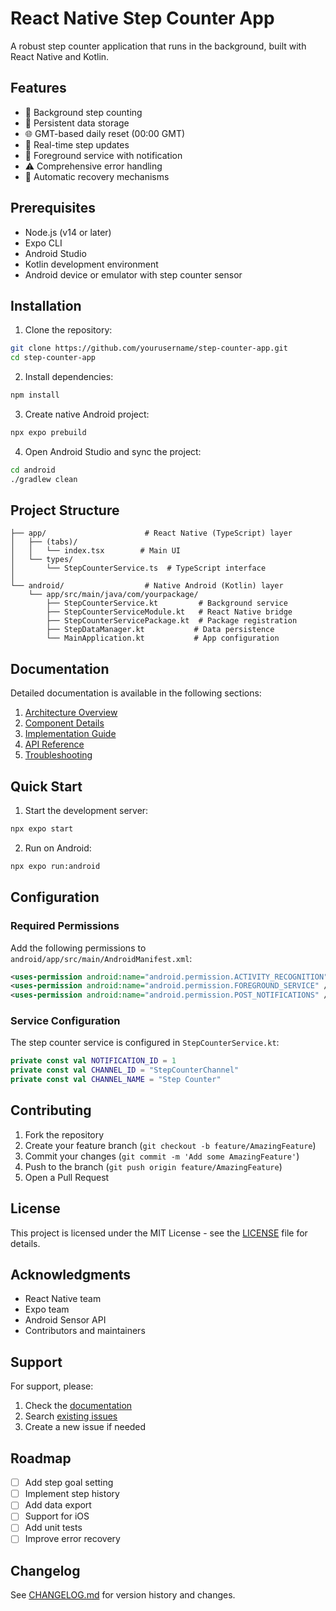 # React Native Step Counter App

A robust step counter application that runs in the background, built with React Native and Kotlin.

## Features

- 🔄 Background step counting
- 💾 Persistent data storage
- 🌐 GMT-based daily reset (00:00 GMT)
- 📱 Real-time step updates
- 🔔 Foreground service with notification
- ⚠️ Comprehensive error handling
- 🔄 Automatic recovery mechanisms

## Prerequisites

- Node.js (v14 or later)
- Expo CLI
- Android Studio
- Kotlin development environment
- Android device or emulator with step counter sensor

## Installation

1. Clone the repository:
```bash
git clone https://github.com/yourusername/step-counter-app.git
cd step-counter-app
```

2. Install dependencies:
```bash
npm install
```

3. Create native Android project:
```bash
npx expo prebuild
```

4. Open Android Studio and sync the project:
```bash
cd android
./gradlew clean
```

## Project Structure

```
├── app/                      # React Native (TypeScript) layer
│   ├── (tabs)/
│   │   └── index.tsx        # Main UI
│   └── types/
│       └── StepCounterService.ts  # TypeScript interface
│
└── android/                  # Native Android (Kotlin) layer
    └── app/src/main/java/com/yourpackage/
        ├── StepCounterService.kt         # Background service
        ├── StepCounterServiceModule.kt   # React Native bridge
        ├── StepCounterServicePackage.kt  # Package registration
        ├── StepDataManager.kt           # Data persistence
        └── MainApplication.kt           # App configuration
```

## Documentation

Detailed documentation is available in the following sections:

1. [Architecture Overview](docs/ARCHITECTURE.md)
2. [Component Details](docs/COMPONENTS.md)
3. [Implementation Guide](docs/IMPLEMENTATION.md)
4. [API Reference](docs/API.md)
5. [Troubleshooting](docs/TROUBLESHOOTING.md)

## Quick Start

1. Start the development server:
```bash
npx expo start
```

2. Run on Android:
```bash
npx expo run:android
```

## Configuration

### Required Permissions

Add the following permissions to `android/app/src/main/AndroidManifest.xml`:

```xml
<uses-permission android:name="android.permission.ACTIVITY_RECOGNITION" />
<uses-permission android:name="android.permission.FOREGROUND_SERVICE" />
<uses-permission android:name="android.permission.POST_NOTIFICATIONS" />
```

### Service Configuration

The step counter service is configured in `StepCounterService.kt`:

```kotlin
private const val NOTIFICATION_ID = 1
private const val CHANNEL_ID = "StepCounterChannel"
private const val CHANNEL_NAME = "Step Counter"
```

## Contributing

1. Fork the repository
2. Create your feature branch (`git checkout -b feature/AmazingFeature`)
3. Commit your changes (`git commit -m 'Add some AmazingFeature'`)
4. Push to the branch (`git push origin feature/AmazingFeature`)
5. Open a Pull Request

## License

This project is licensed under the MIT License - see the [LICENSE](LICENSE) file for details.

## Acknowledgments

- React Native team
- Expo team
- Android Sensor API
- Contributors and maintainers

## Support

For support, please:
1. Check the [documentation](docs/)
2. Search [existing issues](https://github.com/yourusername/step-counter-app/issues)
3. Create a new issue if needed

## Roadmap

- [ ] Add step goal setting
- [ ] Implement step history
- [ ] Add data export
- [ ] Support for iOS
- [ ] Add unit tests
- [ ] Improve error recovery

## Changelog

See [CHANGELOG.md](CHANGELOG.md) for version history and changes.
